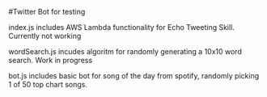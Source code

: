 #Twitter Bot for testing

index.js includes AWS Lambda functionality for Echo Tweeting Skill. Currently not working

wordSearch.js incudes algoritm for randomly generating a 10x10 word search. Work in progress

bot.js includes basic bot for song of the day from spotify, randomly picking 1 of 50 top chart songs.